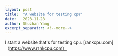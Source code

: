 ```yaml
---
layout: post
title:  "A website for testing cpu"
date:   2023-11-28
author: Shuzhan Yang
excerpt_separator: <!--more-->
---
```

I start a website that's for testing cpu.
[rankcpu.com]（https://www.rankcpu.com）
